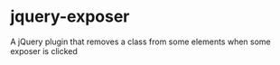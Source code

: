 jquery-exposer
==============

A jQuery plugin that removes a class from some elements when some exposer is clicked
